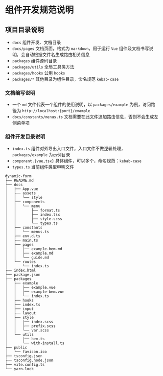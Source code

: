 # 组件开发规范说明

## 项目目录说明

- `docs` 组件开发、文档目录
- `docs/pages` 文档页面，格式为 `markdown`，用于运行 `Vue` 组件及文档书写说明，会自动根据文件名生成路由相关信息
- `packages` 组件源码目录
- `packages/utils` 全局工具类方法
- `packages/hooks` 公用 `hooks`
- `packages/*` 其他目录为组件目录，命名规范 `kebab-case`

### 文档编写说明

- 一个 `md` 文件代表一个组件的使用说明，以 `packages/example` 为例，访问路径为 `http://localhost:{port}/example`
- `docs/constants/menus.ts` 文档需要在此文件追加路由信息，否则不会生成左侧菜单项

### 组件开发目录说明

- `index.ts` 组件对外导出入口文件，入口文件不做逻辑处理， `packages/example` 为示例目录
- `component.{vue,tsx}` 具体组件，可以多个，命名规范：`kebab-case`
- `types.ts` 当前组件类型申明文件

```text
dynamic-form
├── README.md
├── docs
│   ├── App.vue
│   ├── assets
│   │   └── style
│   ├── components
│   │   └── menu
│   │       ├── format.ts
│   │       ├── index.tsx
│   │       ├── style.scss
│   │       └── types.ts
│   ├── constants
│   │   └── menus.ts
│   ├── env.d.ts
│   ├── main.ts
│   ├── pages
│   │   ├── example-bem.md
│   │   ├── example.md
│   │   └── guide.md
│   └── routes
│       └── index.ts
├── index.html
├── package.json
├── packages
│   ├── example
│   │   ├── example.vue
│   │   ├── example-bem.vue
│   │   └── index.ts
│   ├── hooks
│   ├── index.ts
│   ├── input
│   ├── layout
│   ├── style
│   │   ├── index.scss
│   │   ├── prefix.scss
│   │   └── var.scss
│   └── utils
│       ├── bem.ts
│       └── with-install.ts
├── public
│   └── favicon.ico
├── tsconfig.json
├── tsconfig.node.json
├── vite.config.ts
└── yarn.lock

```
